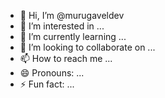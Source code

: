 - 👋 Hi, I’m @murugaveldev
- 👀 I’m interested in ...
- 🌱 I’m currently learning ...
- 💞️ I’m looking to collaborate on ...
- 📫 How to reach me ...
- 😄 Pronouns: ...
- ⚡ Fun fact: ...

<!---
murugaveldev/murugaveldev is a ✨ special ✨ repository because its `README.md` (this file) appears on your GitHub profile.
You can click the Preview link to take a look at your changes.
--->
